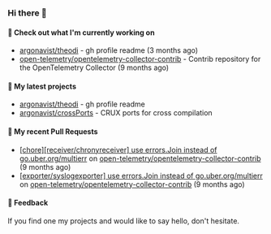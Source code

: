 ### Hi there 👋

#### 👷 Check out what I'm currently working on

- [argonavist/theodi](https://github.com/argonavist/theodi) - gh profile readme (3 months ago)
- [open-telemetry/opentelemetry-collector-contrib](https://github.com/open-telemetry/opentelemetry-collector-contrib) - Contrib repository for the OpenTelemetry Collector (9 months ago)

#### 🌱 My latest projects

- [argonavist/theodi](https://github.com/argonavist/theodi) - gh profile readme
- [argonavist/crossPorts](https://github.com/argonavist/crossPorts) - CRUX ports for cross compilation

#### 🔨 My recent Pull Requests

- [[chore][receiver/chronyreceiver] use errors.Join instead of go.uber.org/multierr](https://github.com/open-telemetry/opentelemetry-collector-contrib/pull/32979) on [open-telemetry/opentelemetry-collector-contrib](https://github.com/open-telemetry/opentelemetry-collector-contrib) (9 months ago)
- [[exporter/syslogexporter] use errors.Join instead of go.uber.org/multierr](https://github.com/open-telemetry/opentelemetry-collector-contrib/pull/32925) on [open-telemetry/opentelemetry-collector-contrib](https://github.com/open-telemetry/opentelemetry-collector-contrib) (9 months ago)

#### 💬 Feedback

If you find one my projects and would like to say hello, don't hesitate.
